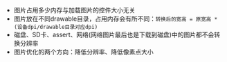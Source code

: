 * 图片占用多少内存与加载图片的控件大小无关
* 图片放在不同drawable目录，占用内存会有所不同：`转换后的宽高 = 原宽高 * (设备dpi/drawable目录对应dpi)`
* 磁盘、SD卡、assert、网络(网络图片最后也是下载到磁盘)中的图片都不会转换分辨率
* 图片优化的两个方向：降低分辨率、降低像素点大小

